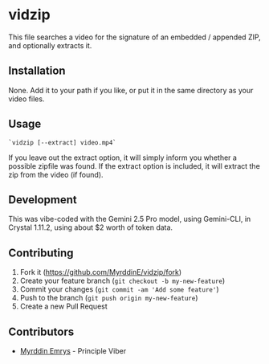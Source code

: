 # vidzip

This file searches a video for the signature of an embedded / appended ZIP, and optionally extracts it.

## Installation

None. Add it to your path if you like, or put it in the same directory as your video files.

## Usage

    `vidzip [--extract] video.mp4`

If you leave out the extract option, it will simply inform you whether a possible zipfile was found.
If the extract option is included, it will extract the zip from the video (if found).

## Development

This was vibe-coded with the Gemini 2.5 Pro model, using Gemini-CLI, in Crystal 1.11.2, using about $2 worth of token data.

## Contributing

1. Fork it (<https://github.com/MyrddinE/vidzip/fork>)
2. Create your feature branch (`git checkout -b my-new-feature`)
3. Commit your changes (`git commit -am 'Add some feature'`)
4. Push to the branch (`git push origin my-new-feature`)
5. Create a new Pull Request

## Contributors

- [Myrddin Emrys](https://github.com/MyrddinE) - Principle Viber
